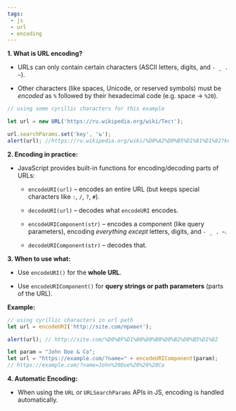 ```yaml
---
tags: 
 - js
 - url
 - encoding
---
```


**1. What is URL encoding?**

- URLs can only contain certain characters (ASCII letters, digits, and `- _ . ~`).
    
- Other characters (like spaces, Unicode, or reserved symbols) must be _encoded_ as `%` followed by their hexadecimal code (e.g. space → `%20`).
    

```javascript
// using some cyrillic characters for this example

let url = new URL('https://ru.wikipedia.org/wiki/Тест');

url.searchParams.set('key', 'ъ');
alert(url); //https://ru.wikipedia.org/wiki/%D0%A2%D0%B5%D1%81%D1%82?key=%D1%8A
```

**2. Encoding in practice:**

- JavaScript provides built-in functions for encoding/decoding parts of URLs:
    
    - `encodeURI(url)` – encodes an entire URL (but keeps special characters like `:`, `/`, `?`, `#`).
        
    - `decodeURI(url)` – decodes what `encodeURI` encodes.
        
    - `encodeURIComponent(str)` – encodes a component (like query parameters), encoding _everything except_ letters, digits, and `- _ . ~`.
        
    - `decodeURIComponent(str)` – decodes that.
        

**3. When to use what:**

- Use `encodeURI()` for the **whole URL**.
    
- Use `encodeURIComponent()` for **query strings or path parameters** (parts of the URL).
    

**Example:**

```js
// using cyrillic characters in url path
let url = encodeURI('http://site.com/привет');

alert(url); // http://site.com/%D0%BF%D1%80%D0%B8%D0%B2%D0%B5%D1%82
```

```js
let param = "John Doe & Co";
let url = "https://example.com/?name=" + encodeURIComponent(param);
// https://example.com/?name=John%20Doe%20%26%20Co
```

**4. Automatic Encoding:**

- When using the `URL` or `URLSearchParams` APIs in JS, encoding is handled automatically.
    